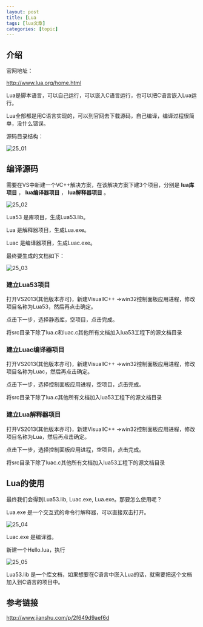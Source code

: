 ```yaml
---
layout: post
title: [Lua 
tags: [lua文章]
categories: [topic]
---
```

## 介绍

官网地址：

<http://www.lua.org/home.html>

Lua是脚本语言，可以自己运行，可以嵌入C语言运行，也可以把C语言嵌入Lua运行。

Lua全部都是用C语言实现的，可以到官网去下载源码，自己编译，编译过程很简单，没什么错误。

源码目录结构：

![25_01](https://img.dazhuanlan.com/2019/11/28/5ddf83ec1fea4.png!v1)

## 编译源码

需要在VS中新建一个VC++解决方案，在该解决方案下建3个项目，分别是 **lua库项目** ， **lua编译器项目** ， **lua解释器项目** 。

![25_02](https://img.dazhuanlan.com/2019/11/28/5ddf83ecab59b.png!v1)

Lua53 是库项目，生成Lua53.lib。

Lua 是解释器项目，生成Lua.exe。

Luac 是编译器项目，生成Luac.exe。

最终要生成的文档如下：

![25_03](https://img.dazhuanlan.com/2019/11/28/5ddf83ed418ca.png!v1)

### 建立Lua53项目

打开VS2013(其他版本亦可)，新建VisuallC++ ->win32控制面板应用进程，修改项目名称为Lua53，然后再点击确定。

点击下一步，选择静态库，空项目，点击完成。

将src目录下除了lua.c和luac.c其他所有文档加入lua53工程下的源文档目录

### 建立Luac编译器项目

打开VS2013(其他版本亦可)，新建VisuallC++ ->win32控制面板应用进程，修改项目名称为Luac，然后再点击确定。

点击下一步，选择控制面板应用进程，空项目，点击完成。

将src目录下除了lua.c其他所有文档加入lua53工程下的源文档目录

### 建立Lua解释器项目

打开VS2013(其他版本亦可)，新建VisuallC++ ->win32控制面板应用进程，修改项目名称为Lua，然后再点击确定。

点击下一步，选择控制面板应用进程，空项目，点击完成。

将src目录下除了luac.c其他所有文档加入lua53工程下的源文档目录

## Lua的使用

最终我们会得到Lua53.lib, Luac.exe, Lua.exe。那要怎么使用呢？

Lua.exe 是一个交互式的命令行解释器，可以直接双击打开。

![25_04](https://img.dazhuanlan.com/2019/11/28/5ddf83edd3058.png!v1)

Luac.exe 是编译器。

新建一个Hello.lua，执行

![25_05](https://img.dazhuanlan.com/2019/11/28/5ddf83ee60fdd.png!v1)

Lua53.lib 是一个库文档，如果想要在C语言中嵌入Lua的话，就需要把这个文档加入到C语言的项目中。

## 参考链接

<http://www.jianshu.com/p/2f649d9aef6d>